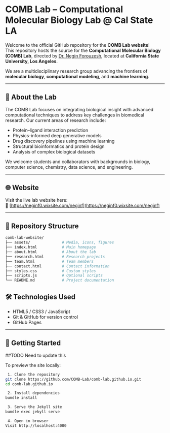 # COMB Lab – Computational Molecular Biology Lab @ Cal State LA

Welcome to the official GitHub repository for the **COMB Lab website**!  
This repository hosts the source for the **Computational Molecular Biology (COMB) Lab**, directed by [Dr. Negin Forouzesh](https://neginf0.wixsite.com/neginf/), located at **California State University, Los Angeles**.

We are a multidisciplinary research group advancing the frontiers of **molecular biology**, **computational modeling**, and **machine learning**.

---

## 🔬 About the Lab

The COMB Lab focuses on integrating biological insight with advanced computational techniques to address key challenges in biomedical research. Our current areas of research include:

- Protein–ligand interaction prediction
- Physics-informed deep generative models
- Drug discovery pipelines using machine learning
- Structural bioinformatics and protein design
- Analysis of complex biological datasets

We welcome students and collaborators with backgrounds in biology, computer science, chemistry, data science, and engineering.

---

## 🌐 Website

Visit the live lab website here:  
🔗 [https://neginf0.wixsite.com/neginf](https://neginf0.wixsite.com/neginf)

---

## 📁 Repository Structure 

```bash
comb-lab-website/
├── assets/              # Media, icons, figures
├── index.html           # Main homepage
├── about.html           # About the lab
├── research.html        # Research projects
├── team.html            # Team members
├── contact.html         # Contact information
├── styles.css           # Custom styles
├── scripts.js           # Optional scripts
└── README.md            # Project documentation
```

## 🛠️ Technologies Used

- HTML5 / CSS3 / JavaScript 
- Git & GitHub for version control
- GitHub Pages 


---

## 🚀 Getting Started

##TODO Need to update this

To preview the site locally:

```bash
 1. Clone the repository
git clone https://github.com/COMB-Lab/comb-lab.github.io.git
cd comb-lab.github.io

 2. Install dependencies
bundle install

 3. Serve the Jekyll site
bundle exec jekyll serve

 4. Open in browser
Visit http://localhost:4000


